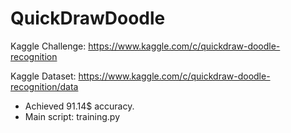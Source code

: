 # QuickDrawDoodle
Kaggle Challenge: https://www.kaggle.com/c/quickdraw-doodle-recognition

Kaggle Dataset: https://www.kaggle.com/c/quickdraw-doodle-recognition/data

- Achieved 91.14$ accuracy.
- Main script: training.py
